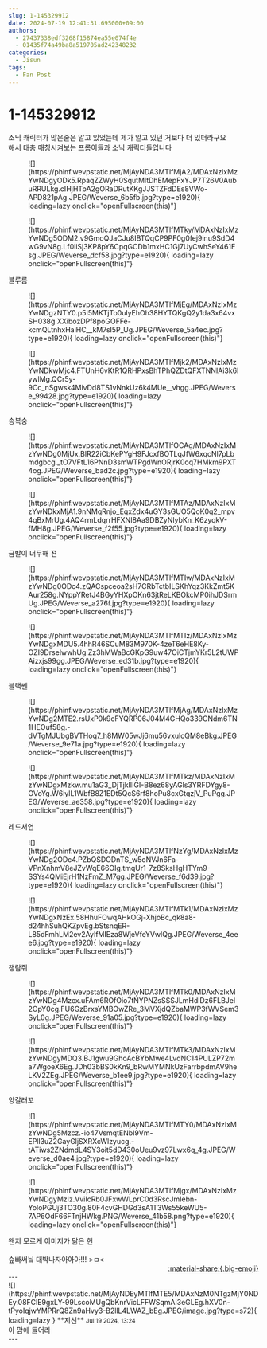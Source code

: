 ```yaml
---
slug: 1-145329912
date: 2024-07-19 12:41:31.695000+09:00
authors:
  - 27437338edf3268f15874ea55e074f4e
  - 01435f74a49ba8a519705ad242348232
categories:
  - Jisun
tags:
  - Fan Post
---
```


# 1-145329912

<div class="post-container" markdown="1">
<div class="content-container md-sidebar__scrollwrap" markdown="1">

소닉 캐릭터가 많은줄은 알고 있었는데 제가 알고 있던 거보다 더 있더라구요<br>해서 대충 매칭시켜보는 프롬이들과 소닉 캐릭터들입니다
<figure markdown="1">
![](https://phinf.wevpstatic.net/MjAyNDA3MTlfMjA2/MDAxNzIxMzYwNDgyODk5.RpaqZZWyH0SqutMltDhEMepFxYJP7T26V0AubuRRULkg.cIHjHTpA2gORaDRutKKgJJSTZFdDEs8VWo-APD821pAg.JPEG/Weverse_6b5fb.jpg?type=e1920){ loading=lazy onclick="openFullscreen(this)"}
</figure>

<figure markdown="1">
![](https://phinf.wevpstatic.net/MjAyNDA3MTlfMTky/MDAxNzIxMzYwNDg5ODM2.v9GmoQJaCJu8IBTQqCP9PF0g0fej9inu9SdD4wG9vN8g.Lf0liSj3KP8pY6CpqGCDb1mxHC1Gj7UyCwhSeY461Esg.JPEG/Weverse_dcf58.jpg?type=e1920){ loading=lazy onclick="openFullscreen(this)"}
</figure>
블루롬
<figure markdown="1">
![](https://phinf.wevpstatic.net/MjAyNDA3MTlfMjEg/MDAxNzIxMzYwNDgzNTY0.p5I5MKTjTo0ulyEhOh38HYTQKgQ2y1da3x64vxSH038g.XXibozDPf8poGOFFe-kcmQLtnhxHaiHC__kM7sI5P_Ug.JPEG/Weverse_5a4ec.jpg?type=e1920){ loading=lazy onclick="openFullscreen(this)"}
</figure>

<figure markdown="1">
![](https://phinf.wevpstatic.net/MjAyNDA3MTlfMjk2/MDAxNzIxMzYwNDkwMjc4.FTUnH6vKtR1QRHPxsBhTPhQZDtQFXTNNIAi3k6IywlMg.QCr5y-9Cc_nSgwsk4MivDd8TS1vNnkUz6k4MUe__vhgg.JPEG/Weverse_99428.jpg?type=e1920){ loading=lazy onclick="openFullscreen(this)"}
</figure>
송복숭
<figure markdown="1">
![](https://phinf.wevpstatic.net/MjAyNDA3MTlfOCAg/MDAxNzIxMzYwNDg0MjUx.BIR22iCbKePYgH9FJcxfBOTLqJfW6xqcNl7pLbmdgbcg._tO7VFtL16PNnD3smWTPgdWnORjrK0oq7HMkm9PXT4og.JPEG/Weverse_bad2c.jpg?type=e1920){ loading=lazy onclick="openFullscreen(this)"}
</figure>

<figure markdown="1">
![](https://phinf.wevpstatic.net/MjAyNDA3MTlfMTAz/MDAxNzIxMzYwNDkxMjA1.9nNMqRnjo_EqxZdx4uGY3sGUO5QoK0q2_mpv4qBxMrUg.4AQ4rmLdqrrHFXNI8Aa9DBZyNlybKn_K6zyqkV-fMH8g.JPEG/Weverse_f2f55.jpg?type=e1920){ loading=lazy onclick="openFullscreen(this)"}
</figure>
금발이 너무해 젼
<figure markdown="1">
![](https://phinf.wevpstatic.net/MjAyNDA3MTlfMTIw/MDAxNzIxMzYwNDg0ODc4.zQACspceoa2sH7CRbTctbILSKhYqz3KkZmt5KAur258g.NYppYRetJ4BGyYHXpOKn63jtReLKBOkcMP0ihJDSrmUg.JPEG/Weverse_a276f.jpg?type=e1920){ loading=lazy onclick="openFullscreen(this)"}
</figure>

<figure markdown="1">
![](https://phinf.wevpstatic.net/MjAyNDA3MTlfMTIz/MDAxNzIxMzYwNDgxMDU5.4hhR46SCuM83M970K-4zeT6eHE8Ky-OZI9DrselwwhUg.Zz3hMWaBcGKpG9uw47OiCTjmYKr5L2tUWPAizxjs99gg.JPEG/Weverse_ed31b.jpg?type=e1920){ loading=lazy onclick="openFullscreen(this)"}
</figure>
블랙쎈
<figure markdown="1">
![](https://phinf.wevpstatic.net/MjAyNDA3MTlfMjAg/MDAxNzIxMzYwNDg2MTE2.rsUxP0k9cFYQRP06J04M4GHQo339CNdm6TN1HEOuf58g.-dVTgMJUbgBVTHoq7_h8MW05wJj6mu56vxulcQM8eBkg.JPEG/Weverse_9e71a.jpg?type=e1920){ loading=lazy onclick="openFullscreen(this)"}
</figure>

<figure markdown="1">
![](https://phinf.wevpstatic.net/MjAyNDA3MTlfMTkz/MDAxNzIxMzYwNDgxMzkw.mu1aG3_DjTjklIIGI-B8ez68yAGls3YRFDYgy8-OVoYg.W6lylL1WbfB8Z1EDt5QcS6rf8hoPu8cxGtqzjV_PuPgg.JPEG/Weverse_ae358.jpg?type=e1920){ loading=lazy onclick="openFullscreen(this)"}
</figure>
레드서연
<figure markdown="1">
![](https://phinf.wevpstatic.net/MjAyNDA3MTlfNzYg/MDAxNzIxMzYwNDg2ODc4.PZbQSDODnTS_w5oNVJn6Fa-VPnXnhmV8eJZvWqE66OIg.tmqUr1-7z8SksHgHTYm9-SSYs4QMiEjrH1NzFmZ_M7gg.JPEG/Weverse_f6d39.jpg?type=e1920){ loading=lazy onclick="openFullscreen(this)"}
</figure>

<figure markdown="1">
![](https://phinf.wevpstatic.net/MjAyNDA3MTlfMTk1/MDAxNzIxMzYwNDgxNzEx.58HhuFOwqAHkOGj-XhjoBc_qk8a8-d24hhSuhQKZpvEg.bStsnqER-L85dFmhLM2ev2AyIfMIEza8WjeVfeYVwlQg.JPEG/Weverse_4eee6.jpg?type=e1920){ loading=lazy onclick="openFullscreen(this)"}
</figure>
챙람쥐
<figure markdown="1">
![](https://phinf.wevpstatic.net/MjAyNDA3MTlfMTk0/MDAxNzIxMzYwNDg4Mzcx.uFAm6ROfOio7tNYPNZsSSSJLmHdlDz6FLBJel2OpY0cg.FU6GzBrxsYMBOwZRe_3MVXjdQZbaMWP3fWVSem3SyL0g.JPEG/Weverse_91a05.jpg?type=e1920){ loading=lazy onclick="openFullscreen(this)"}
</figure>

<figure markdown="1">
![](https://phinf.wevpstatic.net/MjAyNDA3MTlfMTk3/MDAxNzIxMzYwNDgyMDQ3.BJ1gwu9GhoAcBYbMwe4LvdNC14PULZP72ma7WgoeX6Eg.JDh03bBS0kKn9_bRwMYMNkUzFarrbpdmAV9heLKV2ZEg.JPEG/Weverse_b1ee9.jpg?type=e1920){ loading=lazy onclick="openFullscreen(this)"}
</figure>
양갈래꼬
<figure markdown="1">
![](https://phinf.wevpstatic.net/MjAyNDA3MTlfMTY0/MDAxNzIxMzYwNDg5Mzcz.-io47VsmqtENbI9Vm-EPll3uZ2GayGljSXRXcWlzyucg.-tATiws2ZNdmdL4SY3oit5dD430oUeu9vz97Lwx6q_4g.JPEG/Weverse_d0ae4.jpg?type=e1920){ loading=lazy onclick="openFullscreen(this)"}
</figure>

<figure markdown="1">
![](https://phinf.wevpstatic.net/MjAyNDA3MTlfMjgx/MDAxNzIxMzYwNDgyMzIz.VviIcRb0JFxwWLprC0d3RscJmIebn-YoloPGUj3TO30g.80F4cvGHDGd3sA1T3Ws55keWU5-7AP6OdF66FTnjHWkg.PNG/Weverse_41b58.png?type=e1920){ loading=lazy onclick="openFullscreen(this)"}
</figure>
왠지 모르게 이미지가 닮은 헌<br><br>슾빠써닄 대박나자아아아!!! &gt;ㅁ&lt;

</div>
</div>

<div style="text-align: right;" markdown="1">
<a href="https://weverse.io/fromis9/fanpost/1-145329912" style="text-align: right;">:material-share:{.big-emoji}</a>
</div>
---

<div class="comments-container md-sidebar__scrollwrap" markdown="1">
<div class="comment" markdown="1">
<div class='id-container' markdown="1">
![](https://phinf.wevpstatic.net/MjAyNDEyMTlfMTE5/MDAxNzM0NTgzMjY0NDEy.08FClE9gxLY-99LscoMUgQbKnrVicLFFWSqmAi3eGLEg.hXV0n-tPyoIqjwYMPRrQ8Zn9aHvy3-B2llL4LWAZ_bEg.JPEG/image.jpg?type=s72){ loading=lazy }
**<span class="artist">지선</span>** <small>Jul 19 2024, 13:24</small><br>
</div>
<div class='comment-body' markdown="1">
아 맘에 들어라
</div>
</div>
</div>
---
